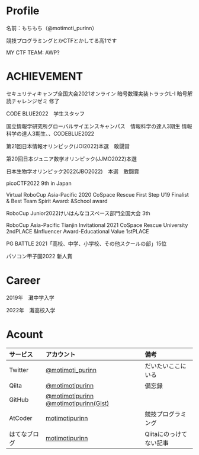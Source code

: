 # Profile
名前：もちもち（@motimoti_purinn）

競技プログラミングとかCTFとかしてる高1です

MY CTF TEAM: AWP?

# ACHIEVEMENT

セキュリティキャンプ全国大会2021オンライン 暗号数理実装トラックL-I 暗号解読チャレンジゼミ 修了

CODE BLUE2022　学生スタッフ

国立情報学研究所グローバルサイエンスキャンパス　情報科学の達人3期生
情報科学の達人3期生、、CODEBLUE2022

第21回日本情報オリンピック(JOI2022)本選　敢闘賞

第20回日本ジュニア数学オリンピック(JJMO2022)本選

日本生物学オリンピック2022(JBO2022)　本選　敢闘賞

picoCTF2022 9th in Japan

Virtual RoboCup Asia-Pacific 2020 CoSpace Rescue First Step U19  Finalist & Best Team Spirit Award: &School award

RoboCup Junior2022けいはんなコスペース部門全国大会 3th

RoboCup Asia-Pacific Tianjin Invitational 2021 CoSpace Rescue University
2ndPLACE &Influencer Award-Educational Value 1stPLACE

PG BATTLE 2021「高校、中学、小学校、その他スクールの部」15位

パソコン甲子園2022 新人賞
# Career

2019年　灘中学入学

2022年　灘高校入学




# Acount

|サービス|アカウント|備考|
|:---|:---|:---|
|Twitter|[@motimoti_purinn](https://twitter.com/motimoti_purinn)|だいたいここにいる|
|Qiita|[@motimotipurinn](http://qiita.com/motimotipurinn)|備忘録|
|GitHub|[@motimotipurinn](https://github.com/motimotipurinn)  [@motimotipurinn(Gist)](https://gist.github.com/motimotipurinn)||
|AtCoder|[motimotipurinn](https://atcoder.jp/users/motimotipurinn)|競技プログラミング|
|はてなブログ|[motimotipurinn](https://motimotipurinn.hatenablog.com/)|Qiitaにのっけてない記事|

# 




